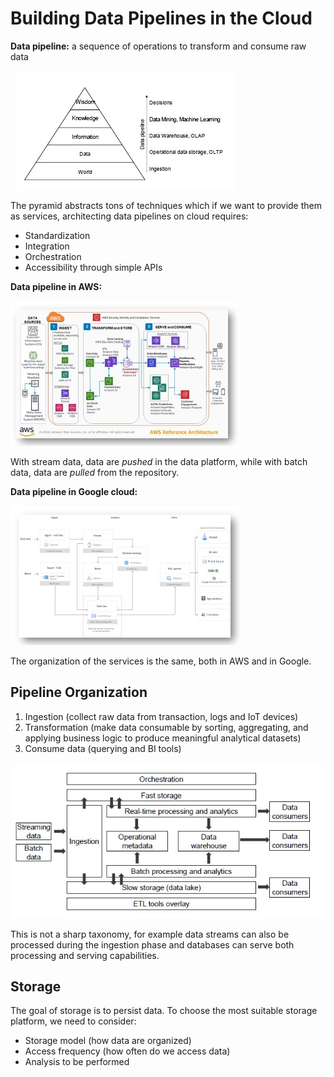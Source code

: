 # Building Data Pipelines in the Cloud

**Data pipeline:** a sequence of operations to transform and consume raw data

![](pipeline.jpg)

The pyramid abstracts tons of techniques which if we want to provide them as services, architecting data pipelines on cloud requires:

- Standardization
- Integration
- Orchestration
- Accessibility through simple APIs

**Data pipeline in AWS:**

![](aws.jpg)

With stream data, data are *pushed* in the data platform, while with batch data, data are *pulled* from the repository.

**Data pipeline in Google cloud:**

![](google.jpg)

The organization of the services is the same, both in AWS and in Google.

## Pipeline Organization

1. Ingestion  (collect raw data from transaction, logs and IoT devices)
2. Transformation (make data consumable by sorting, aggregating, and applying business logic to produce meaningful analytical datasets)
3. Consume data (querying and BI tools)

![](organization.jpg)

This is not a sharp taxonomy, for example data streams can also be processed during the ingestion phase and databases can serve both processing and serving capabilities.

## Storage

The goal of storage is to persist data.
To choose the most suitable storage platform, we need to consider:

- Storage model (how data are organized)
- Access frequency (how often do we access data)
- Analysis to be performed

